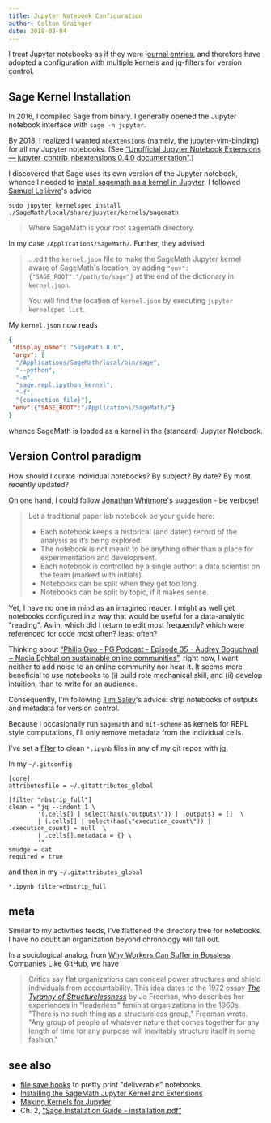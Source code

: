 ```yaml
---
title: Jupyter Notebook Configuration
author: Colton Grainger
date: 2018-03-04
---
```


I treat Jupyter notebooks as if they were [journal entries](journal-keeping), and therefore have adopted a configuration with multiple kernels and jq-filters for version control.

## Sage Kernel Installation

In 2016, I compiled Sage from binary. I generally opened the Jupyter notebook interface with `sage -n jupyter`.

By 2018, I realized I wanted `nbextensions` (namely, the
[jupyter-vim-binding](https://github.com/lambdalisue/jupyter-vim-binding)) for
all my Jupyter notebooks. (See [“Unofficial Jupyter Notebook Extensions — jupyter_contrib_nbextensions 0.4.0 documentation”](http://jupyter-contrib-nbextensions.readthedocs.io/en/latest/).)

I discovered that Sage uses its own version of the Jupyter notebook, whence I
needed to [install sagemath as a kernel in Jupyter](https://stackoverflow.com/questions/39296020/how-to-install-sagemath-kernel-in-jupyter). I followed [Samuel Lelièvre](https://stackoverflow.com/users/3827575/samuel-leli%c3%a8vre)'s advice
```shell
sudo jupyter kernelspec install ./SageMath/local/share/jupyter/kernels/sagemath
```
> Where SageMath is your root sagemath directory.

In my case `/Applications/SageMath/`. Further, they advised

> ...edit the `kernel.json` file to make the SageMath Jupyter kernel aware of SageMath's location, by adding `"env":{"SAGE_ROOT":"/path/to/sage"}` at the end of the dictionary in `kernel.json`. 
>
> You will find the location of `kernel.json` by executing `jupyter kernelspec list`.

My `kernel.json` now reads

```JSON
{
 "display_name": "SageMath 8.0", 
 "argv": [
  "/Applications/SageMath/local/bin/sage", 
  "--python", 
  "-m", 
  "sage.repl.ipython_kernel", 
  "-f", 
  "{connection_file}"], 
 "env":{"SAGE_ROOT":"/Applications/SageMath/"}
}
```

whence SageMath is loaded as a kernel in the (standard) Jupyter Notebook.

## Version Control paradigm

How should I curate individual notebooks? By subject? By date? By most
recently updated?

On one hand, I could follow [Jonathan
Whitmore](https://svds.com/jupyter-notebook-best-practices-for-data-science/)'s
suggestion - be verbose!

> Let a traditional paper lab notebook be your guide here:
> 
> - Each notebook keeps a historical (and dated) record of the analysis as it’s being explored.
> - The notebook is not meant to be anything other than a place for experimentation and development.
> - Each notebook is controlled by a single author: a data scientist on the team (marked with initials).
> - Notebooks can be split when they get too long.
> - Notebooks can be split by topic, if it makes sense.

Yet, I have no one in mind as an imagined reader. I might as well get notebooks configured in a way that would be useful for a data-analytic "reading". As in, which did I return to edit most frequently? which were referenced for code most often? least often?

Thinking about [“Philip Guo - PG Podcast - Episode 35 - Audrey Boguchwal + Nadia Eghbal on sustainable online communities”](http://pgbovine.net/PG-Podcast-35-Audrey-Boguchwal-and-Nadia-Eghbal.htm), right now, I want neither to add noise to an online community nor hear it. It seems more beneficial to use notebooks to (i) build rote mechanical skill, and (ii) develop intuition, than to write for an audience.

Consequently, I'm following [Tim Saley](http://timstaley.co.uk/posts/making-git-and-jupyter-notebooks-play-nice/)'s advice: strip notebooks of outputs and metadata for version control.

Because I occasionally run `sagemath` and `mit-scheme` as kernels for REPL style computations, I'll only remove metadata from the individual cells.

I've set a [filter](https://git-scm.com/docs/gitattributes#__code_filter_code) to clean `*.ipynb` files in any of my git repos with [jq](https://stedolan.github.io/jq/).

In my `~/.gitconfig`

```config
[core]
attributesfile = ~/.gitattributes_global

[filter "nbstrip_full"]
clean = "jq --indent 1 \
        '(.cells[] | select(has(\"outputs\")) | .outputs) = []  \
        | (.cells[] | select(has(\"execution_count\")) | .execution_count) = null  \
        | .cells[].metadata = {} \
        '"
smudge = cat
required = true
```

and then in my `~/.gitattributes_global`

```config
*.ipynb filter=nbstrip_full
```

## meta

Similar to my activities feeds, I've flattened the directory tree for notebooks. I have no doubt an organization beyond chronology will fall out.

In a sociological analog, from [Why Workers Can Suffer in Bossless Companies
Like GitHub](https://www.wired.com/2014/03/tyranny-flatness/), we have
> Critics say flat organizations can conceal power structures and shield
> individuals from accountability. This idea dates to the 1972 essay *[The
> Tyranny of Structurelessness](http://www.jofreeman.com/joreen/tyranny.htm)*
> by Jo Freeman, who describes her experiences in "leaderless" feminist
> organizations in the 1960s. "There is no such thing as a structureless
> group," Freeman wrote. "Any group of people of whatever nature that comes
> together for any length of time for any purpose will inevitably structure
> itself in some fashion."

## see also

- [file save hooks](http://jupyter-notebook.readthedocs.io/en/latest/extending/savehooks.html) to pretty print "deliverable" notebooks.
- [Installing the SageMath Jupyter Kernel and Extensions](http://doc.sagemath.org/html/en/reference/repl/sage/repl/ipython_kernel/install.html)
- [Making Kernels for
  Jupyter](http://jupyter-client.readthedocs.io/en/stable/kernels.html)
- Ch. 2, [“Sage Installation Guide - installation.pdf”](http://doc.sagemath.org/pdf/en/installation/installation.pdf)
